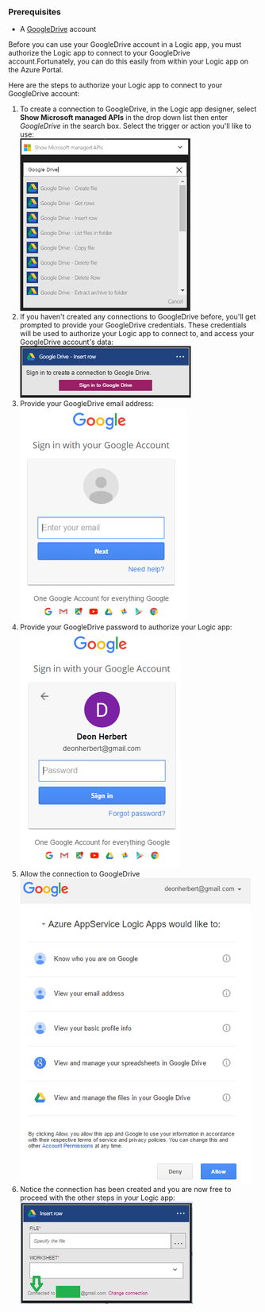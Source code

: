 ### Prerequisites

- A [GoogleDrive](https://www.google.com/drive/) account  


Before you can use your GoogleDrive account in a Logic app, you must authorize the Logic app to connect to your GoogleDrive account.Fortunately, you can do this easily from within your Logic app on the Azure Portal.  

Here are the steps to authorize your Logic app to connect to your GoogleDrive account:  
1. To create a connection to GoogleDrive, in the Logic app designer, select **Show Microsoft managed APIs** in the drop down list then enter *GoogleDrive* in the search box. Select the trigger or action you'll like to use:  
![GoogleDrive connection creation step](./media/connectors-create-api-googledrive/googledrive-1.png)  
2. If you haven't created any connections to GoogleDrive before, you'll get prompted to provide your GoogleDrive credentials. These credentials will be used to authorize your Logic app to connect to, and access your GoogleDrive account's data:  
![GoogleDrive connection creation step](./media/connectors-create-api-googledrive/googledrive-2.png)  
3. Provide your GoogleDrive email address:  
 ![GoogleDrive connection creation step](./media/connectors-create-api-googledrive/googledrive-3.png)  
4. Provide your GoogleDrive password to authorize your Logic app:  
![GoogleDrive connection creation step](./media/connectors-create-api-googledrive/googledrive-4.png)
5. Allow the connection to GoogleDrive  
![GoogleDrive connection creation step](./media/connectors-create-api-googledrive/googledrive-5.png)  
6. Notice the connection has been created and you are now free to proceed with the other steps in your Logic app:  
![GoogleDrive connection creation step](./media/connectors-create-api-googledrive/googledrive-6.png)  

